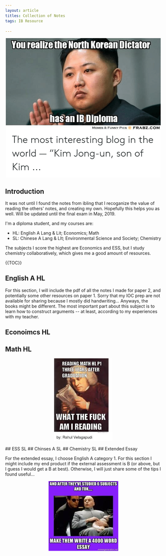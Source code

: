 ```yaml
---
layout: article
titles: Collection of Notes
tags: IB Resource 

---
```

<p align="center">
<img class="image image--md" src="/pic/ib.png"/>
</p>

## Introduction 
It was not until I found the notes from ibling that I recoganize the value of reading the others' notes, and creating my own. Hopefully this helps you as well. Will be updated until the final exam in May, 2019.

<!--more-->



I'm a diploma student, and my courses are:

- HL: English A Lang & Lit; Economics; Math
- SL: Chinese A Lang & LIt; Environmental Science and Society; Chemistry

The subjects I score the highest are Economics and ESS, but I study chemistry collaboratively, which gives me a good amount of resources. 

{{TOC}}
## English A HL
For this section, I will include the pdf of all the notes I made for paper 2, and potentially some other resources on paper 1. Sorry that my IOC prep are not available for sharing because I mostly did handwriting... Anyways, the books might be different. The most important part about this subject is to learn how to construct arguments -- at least, according to my experiences with my teacher. 

## Econoimcs HL
## Math HL
<p align="center">
<img class="image image--md" src="/pic/math.jpeg"/>
</p>
## ESS SL 
## Chinses A SL
## Chemistry SL 
## Extended Essay

For the extended essay, I choose English A category 1. For this section I might include my end product if the external assessment is B (or above, but I guess I would get a B at best). Otherwise, I will just share some of the tips I found useful... 
<p align="center">
<img class="image image--md" src="/pic/ee.jpeg"/>
</p>